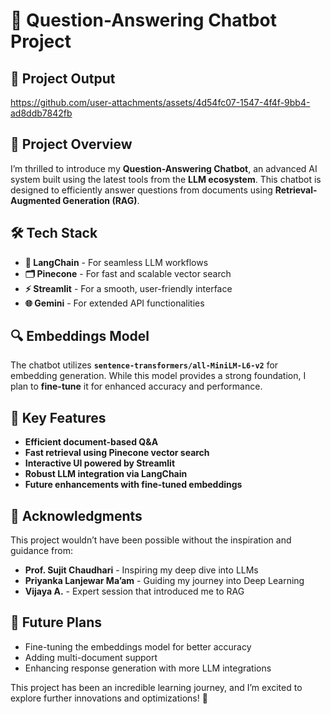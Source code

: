 # 🚀 Question-Answering Chatbot Project
## 🌟 Project Output


https://github.com/user-attachments/assets/4d54fc07-1547-4f4f-9bb4-ad8ddb7842fb



## 🌟 Project Overview
I’m thrilled to introduce my **Question-Answering Chatbot**, an advanced AI system built using the latest tools from the **LLM ecosystem**. This chatbot is designed to efficiently answer questions from documents using **Retrieval-Augmented Generation (RAG)**.

## 🛠️ Tech Stack
- **🔗 LangChain** - For seamless LLM workflows
- **🗂️ Pinecone** - For fast and scalable vector search
- **⚡ Streamlit** - For a smooth, user-friendly interface
- **🌐 Gemini** - For extended API functionalities

## 🔍 Embeddings Model
The chatbot utilizes **`sentence-transformers/all-MiniLM-L6-v2`** for embedding generation. While this model provides a strong foundation, I plan to **fine-tune** it for enhanced accuracy and performance.

## 🎯 Key Features
- **Efficient document-based Q&A**
- **Fast retrieval using Pinecone vector search**
- **Interactive UI powered by Streamlit**
- **Robust LLM integration via LangChain**
- **Future enhancements with fine-tuned embeddings**

## 🙏 Acknowledgments
This project wouldn’t have been possible without the inspiration and guidance from:
- **Prof. Sujit Chaudhari** - Inspiring my deep dive into LLMs
- **Priyanka Lanjewar Ma’am** - Guiding my journey into Deep Learning
- **Vijaya A.** - Expert session that introduced me to RAG

## 🚀 Future Plans
- Fine-tuning the embeddings model for better accuracy
- Adding multi-document support
- Enhancing response generation with more LLM integrations

This project has been an incredible learning journey, and I’m excited to explore further innovations and optimizations! 🚀
